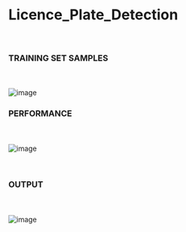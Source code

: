 # Licence_Plate_Detection
<br>

### TRAINING SET SAMPLES
<br></br>
![image](https://github.com/Niteesh2810/Licence_Plate_Detection/assets/69635040/28004a4d-f0b9-4d03-a371-75ce055e4be0)
<br>

### PERFORMANCE
<br></br>
![image](https://github.com/Niteesh2810/Licence_Plate_Detection/assets/69635040/21aa4fa4-4227-416c-b597-ccc3f96f9086)

<br>

### OUTPUT
<br></br>
![image](https://github.com/Niteesh2810/Licence_Plate_Detection/assets/69635040/5e1c0c5c-7c8d-4ca7-a0ea-d3921a14fdab)

